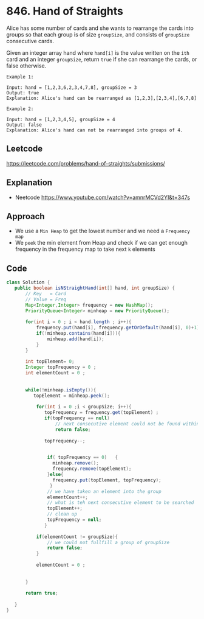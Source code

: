 # 846. Hand of Straights
Alice has some number of cards and she wants to rearrange the cards into groups so that each group is of size `groupSize`, and consists of `groupSize` consecutive cards.

Given an integer array hand where `hand[i]` is the value written on the `ith` card and an integer `groupSize`, return `true` if she can rearrange the cards, or false otherwise.

 
````
Example 1:

Input: hand = [1,2,3,6,2,3,4,7,8], groupSize = 3
Output: true
Explanation: Alice's hand can be rearranged as [1,2,3],[2,3,4],[6,7,8]
````
````
Example 2:

Input: hand = [1,2,3,4,5], groupSize = 4
Output: false
Explanation: Alice's hand can not be rearranged into groups of 4.
````
## Leetcode 
https://leetcode.com/problems/hand-of-straights/submissions/

##  Explanation 
- Neetcode https://www.youtube.com/watch?v=amnrMCVd2YI&t=347s

## Approach 
- We use a `Min Heap` to get the lowest number and we need a `Frequency map`
- We `peek` the min element from Heap and check if we can get  enough frequency in the frequency map to take next `k` elements 

## Code 

 ````java
 class Solution {
    public boolean isNStraightHand(int[] hand, int groupSize) {
        // Key   = Card
        // Value = Freq
        Map<Integer,Integer> frequency = new HashMap();
        PriorityQueue<Integer> minheap = new PriorityQueue();
        
        for(int i = 0 ; i < hand.length ; i++){
            frequency.put(hand[i], frequency.getOrDefault(hand[i], 0)+1);
            if(!minheap.contains(hand[i])){
                minheap.add(hand[i]);
            }
        }
        
        int topElement= 0; 
        Integer topFrequency = 0 ;
        int elementCount = 0 ;
        
        
        while(!minheap.isEmpty()){
           topElement = minheap.peek();
           
            for(int i = 0 ;i < groupSize; i++){
               topFrequency = frequency.get(topElement) ;
               if(topFrequency == null)
                   // next consecutive element could not be found within a group
                   return false;
                
               topFrequency--;
                

                if( topFrequency == 0)   {
                  minheap.remove();
                  frequency.remove(topElement);
                }else{
                  frequency.put(topElement, topFrequency);
                 }
                // we have taken an element into the group
                elementCount++;
                // what is teh next consecutive element to be searched 
                topElement++;
                // clean up
                topFrequency = null;
               } 
            
            if(elementCount != groupSize){
                // we could not fullfill a group of groupSize
                return false;
            }
            
            elementCount = 0 ;
            
            
        }
        
        return true;
        
    }
}
 ````